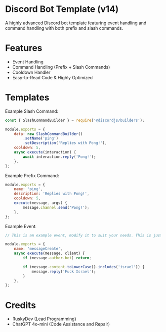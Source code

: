 # Discord Bot Template (v14)
A highly advanced Discord bot template featuring event handling and command handling with both prefix and slash commands.

# Features
- Event Handling
- Command Handling (Prefix + Slash Commands)
- Cooldown Handler
- Easy-to-Read Code & Highly Optimized

# Templates
Example Slash Command:
```js
const { SlashCommandBuilder } = require('@discordjs/builders');

module.exports = {
    data: new SlashCommandBuilder()
        .setName('ping')
        .setDescription('Replies with Pong!'),
    cooldown: 5,
    async execute(interaction) {
        await interaction.reply('Pong!');
    },
};
```
Example Prefix Command:
```js
module.exports = {
    name: 'ping',
    description: 'Replies with Pong!',
    cooldown: 5,
    execute(message, args) {
        message.channel.send('Pong!');
    },
};
```
Example Event:
```js
// This is an example event, modify it to suit your needs. This is just a boilerplate.

module.exports = {
    name: 'messageCreate',
    async execute(message, client) {
        if (message.author.bot) return;

        if (message.content.toLowerCase().includes('israel')) {
            message.reply('Fuck Israel');
        }
    },
};
```

# Credits
- RuskyDev (Lead Programming)
- ChatGPT 4o-mini (Code Assistance and Repair)




